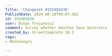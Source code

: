 ```yaml
---
Title: 'Changeset #155403436'
PublishDate: 2024-08-18T09:07:36Z
id: 155403436
user: Dušan Trojanović
comment: Survey whether benches have backrests
created_by: StreetComplete 58.2
tags:
- Montenegro

---
```

